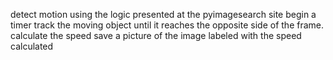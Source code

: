 detect motion using the logic presented at the pyimagesearch site
begin a timer
track the moving object until it reaches the opposite side of the frame.
calculate the speed
save a picture of the image labeled with the speed calculated
